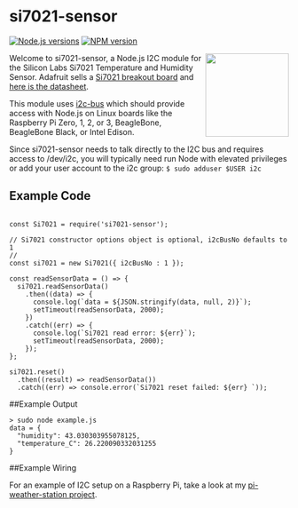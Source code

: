 # si7021-sensor
[![Node.js versions](https://img.shields.io/badge/Node.js-4.x%20through%207.x-brightgreen.svg)](https://nodejs.org) [![NPM version](https://img.shields.io/npm/v/si7021-sensor.svg)](https://www.npmjs.com/package/si7021-sensor)

[<img src="https://cdn-learn.adafruit.com/guides/images/000/001/451/medium800/pinouts.jpg" width="150" align="right">](https://www.adafruit.com/product/3251)

Welcome to si7021-sensor, a Node.js I2C module for the Silicon Labs Si7021 Temperature and Humidity Sensor. Adafruit sells a [Si7021 breakout board](https://www.adafruit.com/product/3251) and [here is the datasheet](https://cdn-learn.adafruit.com/assets/assets/000/035/931/original/Support_Documents_TechnicalDocs_Si7021-A20.pdf).

This module uses [i2c-bus](https://github.com/fivdi/i2c-bus) which should provide access with Node.js on Linux boards like the Raspberry Pi Zero, 1, 2, or 3, BeagleBone, BeagleBone Black, or Intel Edison.

Since si7021-sensor needs to talk directly to the I2C bus and requires access to /dev/i2c, you will typically need run Node with elevated privileges or add your user account to the i2c group: ```$ sudo adduser $USER i2c```

## Example Code

```

const Si7021 = require('si7021-sensor');

// Si7021 constructor options object is optional, i2cBusNo defaults to 1
//
const si7021 = new Si7021({ i2cBusNo : 1 });

const readSensorData = () => {
  si7021.readSensorData()
    .then((data) => {
      console.log(`data = ${JSON.stringify(data, null, 2)}`);
      setTimeout(readSensorData, 2000);
    })
    .catch((err) => {
      console.log(`Si7021 read error: ${err}`);
      setTimeout(readSensorData, 2000);
    });
};

si7021.reset()
  .then((result) => readSensorData())
  .catch((err) => console.error(`Si7021 reset failed: ${err} `));
```

##Example Output

```
> sudo node example.js          
data = {
  "humidity": 43.030303955078125,
  "temperature_C": 26.220090332031255
}
```
##Example Wiring

For an example of I2C setup on a Raspberry Pi, take a look at my [pi-weather-station project](https://github.com/skylarstein/pi-weather-station).
